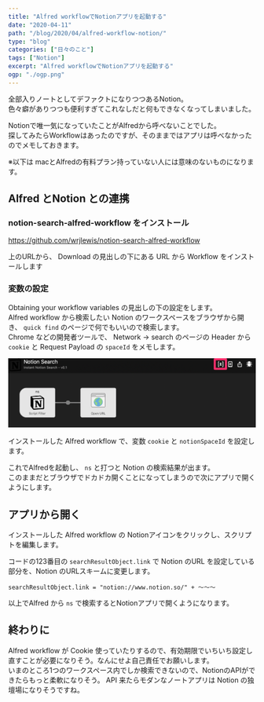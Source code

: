 ```yaml
---
title: "Alfred workflowでNotionアプリを起動する"
date: "2020-04-11"
path: "/blog/2020/04/alfred-workflow-notion/"
type: "blog"
categories: ["日々のこと"]
tags: ["Notion"]
excerpt: "Alfred workflowでNotionアプリを起動する"
ogp: "./ogp.png"
---
```


全部入りノートとしてデファクトになりつつあるNotion。  
色々癖がありつつも便利すぎてこれなしだと何もできなくなってしまいました。

Notionで唯一気になっていたことがAlfredから呼べないことでした。  
探してみたらWorkflowはあったのですが、そのままではアプリは呼べなかったのでメモしておきます。

※以下は macとAlfredの有料プラン持っていない人には意味のないものになります。

## Alfred とNotion との連携

### notion-search-alfred-workflow をインストール
https://github.com/wrjlewis/notion-search-alfred-workflow

上のURLから、 Download の見出しの下にある URL から Workflow をインストールします

### 変数の設定

Obtaining your workflow variables の見出しの下の設定をします。  
Alfred workflow から検索したい Notion のワークスペースをブラウザから開き、 `quick find` のページで何でもいいので検索します。  
Chrome などの開発者ツールで、 Network → search のページの Header から `cookie` と Request Payload の `spaceId` をメモします。 

![URLのコピー](Alfred_Preferences.png)

インストールした Alfred workflow で、変数 `cookie` と `notionSpaceId` を設定します。

これでAlfredを起動し、 `ns` と打つと Notion の検索結果が出ます。  
このままだとブラウザでドカドカ開くことになってしまうので次にアプリで開くようにします。

## アプリから開く
インストールした Alfred workflow の Notionアイコンをクリックし、スクリプトを編集します。

コードの123番目の `searchResultObject.link` で Notion のURL を設定している部分を、Notion のURLスキームに変更します。

```
searchResultObject.link = "notion://www.notion.so/" + 〜〜〜
```

以上でAlfred から `ns` で検索するとNotionアプリで開くようになります。

## 終わりに

Alfred workflow が Cookie 使っていたりするので、有効期限でいちいち設定し直すことが必要になりそう。なんにせよ自己責任でお願いします。  
いまのところ1つのワークスペース内でしか検索できないので、NotionのAPIができたらもっと柔軟になりそう。 API 来たらモダンなノートアプリは Notion の独壇場になりそうですね。
